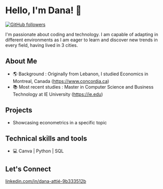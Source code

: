 # Hello, I'm Dana! 👋


[![GitHub followers](https://img.shields.io/github/followers/danaattie?label=Follow&style=social)](https://github.com/danaattie)

I'm passionate about coding and technology. I am capable of adapting in different environments as I am eager to learn and discover new trends in every field, having lived in 3 cities.

## About Me
- 🌎 Background : Originally from Lebanon, I studied Economics in Montreal, Canada (https://www.concordia.ca)
- 📚 Most recent studies : Master in Computer Science and Business Technology at IE University (https://ie.edu)

## Projects 
- Showcasing econometrics in a specific topic 

## Technical skills and tools
- 💻 Canva | Python | SQL



## Let's Connect 
[linkedin.com/in/dana-attié-9b333512b](https://www.linkedin.com/in/dana-attié-9b333512b/)



